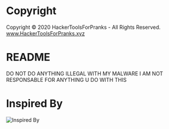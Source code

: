 # Copyright
Copyright © 2020 HackerToolsForPranks - All Rights Reserved.
www.HackerToolsForPranks.xyz
# README
DO NOT DO ANYTHING ILLEGAL WITH MY MALWARE
I AM NOT RESPONSABLE FOR ANYTHING U DO WITH THIS
# Inspired By
![Inspired By](https://www.youtube.com/watch?v=pQN-pnXPaVg&)
